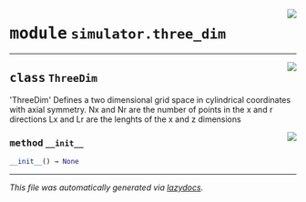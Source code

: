 <!-- markdownlint-disable -->

<a href="../../oqtant/simulator/three_dim.py#L0"><img align="right" style="float:right;" src="https://img.shields.io/badge/-source-cccccc?style=flat-square"></a>

# <kbd>module</kbd> `simulator.three_dim`






---

<a href="../../oqtant/simulator/three_dim.py#L20"><img align="right" style="float:right;" src="https://img.shields.io/badge/-source-cccccc?style=flat-square"></a>

## <kbd>class</kbd> `ThreeDim`
'ThreeDim' Defines a two dimensional grid space in cylindrical coordinates with axial symmetry. Nx and Nr are the number of points in the x and r directions Lx and Lr are the lenghts of the x and z dimensions 

<a href="../../<string>"><img align="right" style="float:right;" src="https://img.shields.io/badge/-source-cccccc?style=flat-square"></a>

### <kbd>method</kbd> `__init__`

```python
__init__() → None
```











---

_This file was automatically generated via [lazydocs](https://github.com/ml-tooling/lazydocs)._
